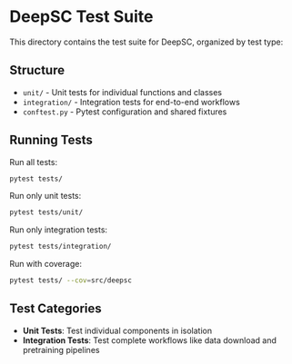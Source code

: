 # DeepSC Test Suite

This directory contains the test suite for DeepSC, organized by test type:

## Structure

- `unit/` - Unit tests for individual functions and classes
- `integration/` - Integration tests for end-to-end workflows  
- `conftest.py` - Pytest configuration and shared fixtures

## Running Tests

Run all tests:
```bash
pytest tests/
```

Run only unit tests:
```bash
pytest tests/unit/
```

Run only integration tests:
```bash
pytest tests/integration/
```

Run with coverage:
```bash
pytest tests/ --cov=src/deepsc
```

## Test Categories

- **Unit Tests**: Test individual components in isolation
- **Integration Tests**: Test complete workflows like data download and pretraining pipelines